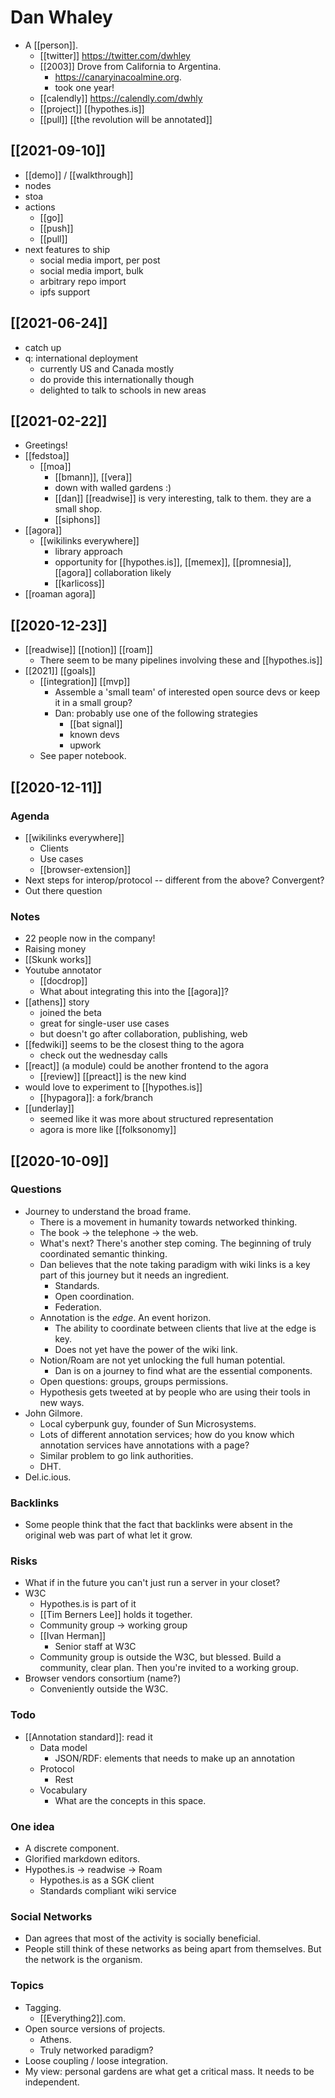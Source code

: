 # Dan Whaley
- A [[person]].
  - [[twitter]] https://twitter.com/dwhley
  - [[2003]] Drove from California to Argentina.
    - https://canaryinacoalmine.org. 
    - took one year!
  - [[calendly]] https://calendly.com/dwhly
  - [[project]] [[hypothes.is]]
  - [[pull]] [[the revolution will be annotated]]

## [[2021-09-10]]
- [[demo]] / [[walkthrough]]
- nodes
- stoa
- actions
  - [[go]]
  - [[push]]
  - [[pull]]
- next features to ship
  - social media import, per post
  - social media import, bulk
  - arbitrary repo import
  - ipfs support

## [[2021-06-24]]
- catch up
- q: international deployment 
	- currently US and Canada mostly
	- do provide this internationally though
	- delighted to talk to schools in new areas

## [[2021-02-22]]
- Greetings!
- [[fedstoa]]
  - [[moa]]
    - [[bmann]], [[vera]]
    - down with walled gardens :)
    - [[dan]] [[readwise]] is very interesting, talk to them. they are a small shop.
    - [[siphons]]
- [[agora]]
  - [[wikilinks everywhere]]
    - library approach
    - opportunity for [[hypothes.is]], [[memex]], [[promnesia]], [[agora]] collaboration likely
    - [[karlicoss]]
- [[roaman agora]]
## [[2020-12-23]]
- [[readwise]] [[notion]] [[roam]] 
  - There seem to be many pipelines involving these and [[hypothes.is]]
- [[2021]] [[goals]]
  - [[integration]] [[mvp]]
    - Assemble a 'small team' of interested open source devs or keep it in a small group?
    - Dan: probably use one of the following strategies
      - [[bat signal]]
      - known devs
      - upwork
  - See paper notebook. 

## [[2020-12-11]]

### Agenda
- [[wikilinks everywhere]]
  - Clients
  - Use cases
  - [[browser-extension]]
- Next steps for interop/protocol -- different from the above? Convergent?
- Out there question

### Notes
- 22 people now in the company!
- Raising money
- [[Skunk works]]
- Youtube annotator
  - [[docdrop]]
  - What about integrating this into the [[agora]]?
- [[athens]] story 
  - joined the beta 
  - great for single-user use cases
  - but doesn't go after collaboration, publishing, web
- [[fedwiki]] seems to be the closest thing to the agora
  - check out the wednesday calls 
- [[react]] (a module) could be another frontend to the agora
  - [[review]] [[preact]] is the new kind
- would love to experiment to [[hypothes.is]]
  - [[hypagora]]: a fork/branch
- [[underlay]]
  - seemed like it was more about structured representation
  - agora is more like [[folksonomy]]
## [[2020-10-09]]
### Questions
- Journey to understand the broad frame.
  - There is a movement in humanity towards networked thinking.
  - The book -> the telephone -> the web.
  - What's next? There's another step coming. The beginning of truly coordinated semantic thinking.
  - Dan believes that the note taking paradigm with wiki links is a key part of this journey but it needs an ingredient.
    - Standards.
    - Open coordination.
    - Federation.
  - Annotation is the *edge*. An event horizon.
    - The ability to coordinate between clients that live at the edge is key.
    - Does not yet have the power of the wiki link.
  - Notion/Roam are not yet unlocking the full human potential.
    - Dan is on a journey to find what are the essential components.
  - Open questions: groups, groups permissions.
  - Hypothesis gets tweeted at by people who are using their tools in new ways.
 - John Gilmore.
   - Local cyberpunk guy, founder of Sun Microsystems.
   - Lots of different annotation services; how do you know which annotation services have annotations with a page?
   - Similar problem to go link authorities.
   - DHT.
 - Del.ic.ious. 

### Backlinks
 - Some people think that the fact that backlinks were absent in the original web was part of what let it grow.

### Risks
- What if in the future you can't just run a server in your closet?
- W3C
  - Hypothes.is is part of it
  - [[Tim Berners Lee]] holds it together.
  - Community group -> working group
  - [[Ivan Herman]]
    - Senior staff at W3C
  - Community group is outside the W3C, but blessed. Build a community, clear plan. Then you're invited to a working group.
- Browser vendors consortium (name?)
  - Conveniently outside the W3C.

### Todo
- [[Annotation standard]]: read it
  - Data model
    - JSON/RDF: elements that needs to make up an annotation
  - Protocol
    - Rest
  - Vocabulary
    - What are the concepts in this space.

### One idea
- A discrete component.
- Glorified markdown editors.
- Hypothes.is -> readwise -> Roam
  -  Hypothes.is as a SGK client
  -  Standards compliant wiki service

### Social Networks

- Dan agrees that most of the activity is socially beneficial.
- People still think of these networks as being apart from themselves. But the network is the organism.

### Topics
- Tagging.
  - [[Everything2]].com.
- Open source versions of projects.
  - Athens.
  - Truly networked paradigm?
- Loose coupling / loose integration.
- My view: personal gardens are what get a critical mass. It needs to be independent.

